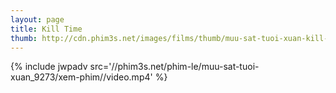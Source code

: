 ```yaml
---
layout: page
title: Kill Time
thumb: http://cdn.phim3s.net/images/films/thumb/muu-sat-tuoi-xuan-kill-time-2016.jpg
---
```

{% include jwpadv src='//phim3s.net/phim-le/muu-sat-tuoi-xuan_9273/xem-phim//video.mp4' %}